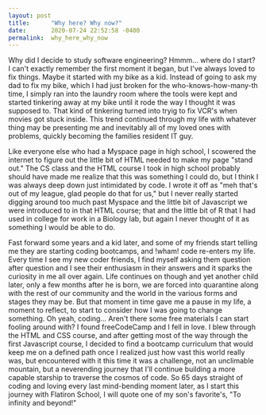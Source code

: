 ```yaml
---
layout: post
title:      "Why here? Why now?"
date:       2020-07-24 22:52:58 -0400
permalink:  why_here_why_now
---
```



           
 Why did I decide to study software engineering? Hmmm... where do I start? I can't exactly remember the first moment it began, but I've always loved to fix things. Maybe it started with my bike as a kid. Instead of going to ask my dad to fix my bike, which I had just broken for the who-knows-how-many-th time, I simply ran into the laundry room where the tools were kept and started tinkering away at my bike until it rode the way I thought it was supposed to. That kind of tinkering turned into tryig to fix VCR's when movies got stuck inside. This trend continued through my life with whatever thing may be presenting me and inevitably all of my loved ones with problems, quickly becoming the families resident IT guy. 
						
Like everyone else who had a Myspace page in high school, I scowered the internet to figure out the little bit of HTML needed to make my page "stand out." The CS class and the HTML course I took in high school probably should have made me realize that this was something I could do, but I think I was always deep down just intimidated by code. I wrote it off as "meh that's out of my league, glad people do that for us," but I never really started digging around too much past Myspace and the little bit of Javascript we were introduced to in that HTML course; that and the little bit of R that I had used in college for work in a Biology lab, but again I never thought of it as something I would be able to do.
						
            
Fast forward some years and a kid later, and some of my friends start telling me they are starting coding bootcamps, and !wham! code re-enters my life. Every time I see my new coder friends, I find myself asking them question after question and I see their enthusiasm in their answers and it sparks the curiosity in me all over again. Life continues on though and yet another child later, only a few months after he is born, we are forced into quarantine along with the rest of our community and the world in the various forms and stages they may be. But that moment in time gave me a pause in my life, a moment to reflect, to start to consider how I was going to change something. Oh yeah, coding... Aren't there some free materials I can start fooling around with? I found freeCodeCamp and I fell in love. I blew through the HTML and CSS course, and after getting most of the way through the first Javascript course, I decided to find a bootcamp curriculum that would keep me on a defined path once I realized just how vast this world really was, but encountered with it this time it was a challenge, not an unclimable mountain, but a neverending journey that I'll continue building a more capable starship to traverse the cosmos of code. So 65 days straight of coding and loving every last mind-bending moment later, as I start this journey with Flatiron School, I will quote one of my son's favorite's, "To infinity and beyond!"
